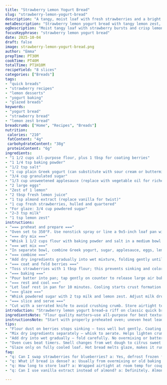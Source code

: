 ```yaml
---
title: "Strawberry Lemon Yogurt Bread"
slug: "strawberry-lemon-yogurt-bread"
description: "A tangy, moist loaf with fresh strawberries and a bright lemon bite. Yogurt keeps it tender, applesauce replaces oil for moisture and a lighter crumb. Flour dusts the berries to avoid sinking. A simple glaze made of powdered sugar and lemon zest crowns the loaf with a sweet-tart finish. Baking cues rely more on scent and texture than times—listen for the soft crack as crust sets; toothpick test for internal doneness. Sub vanilla with almond extract for a nutty twist or swap strawberries for blueberries. Don’t overfold berries or color bleeds. Cooling on rack is essential to keep crust crisp beneath the glaze."
metaDescription: "Strawberry lemon yogurt bread with tangy lemon zest, moist crumb from yogurt and applesauce. Flour coats berries to stop sinking. Glaze adds sweet-tart finish."
ogDescription: "Moist tangy loaf with strawberry bursts and crisp lemon glaze. Yogurt and applesauce keep texture light. Watch for aroma and crack for doneness cues."
focusKeyphrase: "strawberry lemon yogurt bread"
date: 2025-10-04
draft: false
image: strawberry-lemon-yogurt-bread.png
author: "Emma"
prepTime: PT30M
cookTime: PT40M
totalTime: PT1H10M
recipeYield: "8 slices"
categories: ["Breads"]
tags:
- "quick breads"
- "strawberry recipes"
- "lemon desserts"
- "yogurt baking"
- "glazed breads"
keywords:
- "yogurt bread"
- "strawberry bread"
- "lemon zest bread"
breadcrumb: ["Home", "Recipes", "Breads"]
nutrition: 
 calories: "210"
 fatContent: "4g"
 carbohydrateContent: "38g"
 proteinContent: "6g"
ingredients:
- "1 1/2 cups all-purpose flour, plus 1 tbsp for coating berries"
- "1 1/4 tsp baking powder"
- "1/2 tsp salt"
- "1 cup plain Greek yogurt (can substitute with sour cream or buttermilk)"
- "3/4 cup granulated sugar"
- "1/3 cup unsweetened applesauce (replace with vegetable oil for richer crumb)"
- "2 large eggs"
- "Zest of 1 lemon"
- "2 tbsp fresh lemon juice"
- "1 tsp almond extract (replace vanilla for twist)"
- "1 cup fresh strawberries, hulled and quartered"
- "For glaze: 3/4 cup powdered sugar"
- "2–3 tsp milk"
- "1 tsp lemon zest"
instructions:
- "=== preheat and prepare ==="
- "Oven set to 350°F. Use nonstick spray or line a 9x5-inch loaf pan with parchment paper. Grease helps crust release cleanly without sticking. Don't skip."
- "=== dry mix ==="
- "Whisk 1 1/2 cups flour with baking powder and salt in a medium bowl. Aerate the flour mixture thoroughly to prevent dense loaf. Keep dry ingredients aside."
- "=== wet mix ==="
- "In separate bowl, combine Greek yogurt, sugar, applesauce, eggs, lemon zest, lemon juice, and almond extract. The yogurt adds moisture and acidity which reacts with baking powder for lift. Mix just until smooth—no overbeating. Batter will be slightly thick."
- "=== combine ==="
- "Add dry ingredients gradually into wet mixture, folding gently until just combined. Overmixing equals tough bread. Lumps okay here."
- "=== coat and fold berries ==="
- "Toss strawberries with 1 tbsp flour; this prevents sinking and color bleed. Fold berries into batter softly. Resist the urge to stir aggressively—tracks of berry juice in batter yield spots of flavor and color."
- "=== baking ==="
- "Pour batter into pan; tap gently on counter to release large air bubbles. Slide into oven. After ~40 minutes, oven aroma shifts from wet dough to sweet citrus smell. Top should be golden with firm edges and a soft crack sound when tapped. Toothpick comes out clean or with moist crumbs, not wet batter."
- "=== rest and cool ==="
- "Let loaf rest in pan for 10 minutes. Cooling starts crust formation. Loosen edges with a butter knife, invert onto a rack. Cool completely before glaze—warm glaze melts too much and soggy results."
- "=== glaze ==="
- "Whisk powdered sugar with 2 tsp milk and lemon zest. Adjust milk dropwise for desired flow. Too thick—add more milk gradually; too runny—powdered sugar boosts viscosity. Drizzle over cooled bread in thin streams. Let set at room temp for subtle sheen."
- "=== slice and serve ==="
- "Cut with a serrated knife to avoid crushing crumb. Store airtight to maintain moistness. Bread improves next day as flavors meld, but best within 2 days."
introduction: "Strawberry lemon yogurt bread—a riff on classic quick breads, but with a few shifts I swear by. Yogurt swaps for oil or butter, adds tang and tender crumb without heaviness. Applesauce replaces some fat, cutting calories but keeping moisture. Lemons bring the brightness needed against sweet berries. I’ve learned the hard way on berries sinking to the bottom; tossing with flour works every time to suspend fruit throughout. The bake time fluctuates depending on your oven—watch for the aroma and crackling crust as your best guide. The glaze is the sweet kiss on top. Sometimes I swap vanilla for almond extract to deepen flavor. Leftovers? Toast and butter for breakfast magic."
ingredientsNote: "Flour quality matters—use all-purpose for best texture, no substitutions with bread or cake flour as it alters crumb drastically. Baking powder must be fresh; old leaveners cause dense bread. Greek yogurt is preferred for thickness, but sour cream or buttermilk works too, adding different tang tones. Applesauce is my fat replacement for moistness and slight sweetness, but oil can be used for richer texture. Fresh strawberries brighten the loaf, frozen can work if defrosted and patted dry but expect more color bleeding. Almond extract adds a deeper nuttiness in place of vanilla. Glaze base is simple—powdered sugar and milk—adjust fluid for drizzle or thicker coating. Patience cooling before glazing is key to avoid runny glaze soaking in."
instructionsNote: "Start with properly preheated oven; uneven heat leads to flat or gummy bread. Greasing loaf pan ensures easy release—don't skip lining for sticky batter. Dry ingredients should be sifted or whisked separately to distribute leavening well. Mixing dry into wet in increments prevents lumps but mix only until no dry streaks remain. Overmixing builds gluten, yielding tough bread. Tossing berries in flour prevents sinking and preserves color—a step many overlook but critical. Pour batter carefully; tapping pan deflates big unwanted air pockets. Baking time varies: when crust turns golden with a slight crack, aroma deepens, and toothpick tests clean, it’s done. Resting in pan sets bread, removing early risks crumbling. Glazing only once fully cooled; too warm causes melt and soggy bread. Drizzle glaze thinly to keep balance. Serrated knife is your friend when slicing—press gently to retain loaf shape."
tips:
- "Flour dust on berries stops sinking — toss well but gently. Coating means berries stay suspended. I missed this once, ended up with reddish bottom layer."
- "Mix dry ingredients separately — whisk to aerate. Helps lighten crumb. Dry powder clumps flatten bread texture if ignored entirely."
- "Add dry into wet gradually — fold carefully. No overmixing or batter turns tough. Lumps are fine here, better than rubbery loaf."
- "Oven cues beat timers. Smell changes from wet dough to citrus sweet smell around 35 min. Tap top for slight crack sound — means crust firming."
- "Glaze only on fully cooled loaf. Hot bread melts glaze, makes it runny and soggy under crust. Adjust milk slowly; more for runny, less for thick drizzle."
faq:
- "q: Can I swap strawberries for blueberries? a: Yes, defrost frozen first. Pat dry or expect color bleed. Flour-coating also helps with blueberries same way as strawberries."
- "q: What if bread is dense? a: Usually from overmixing or old baking powder. Aerate flours, don't rush folding. Fresh leavener critical. Or add little more yogurt for moisture."
- "q: How long to store loaf? a: Wrapped airtight at room temp for couple days. Fridge keeps longer but dries crumb. Toasting next day revives texture. Freeze sliced for later."
- "q: Can I use vanilla extract instead of almond? a: Definitely. Almond adds nuttiness, vanilla is more mellow. Swap 1:1. Changing extracts shifts flavor, no baking impact."

---
```

